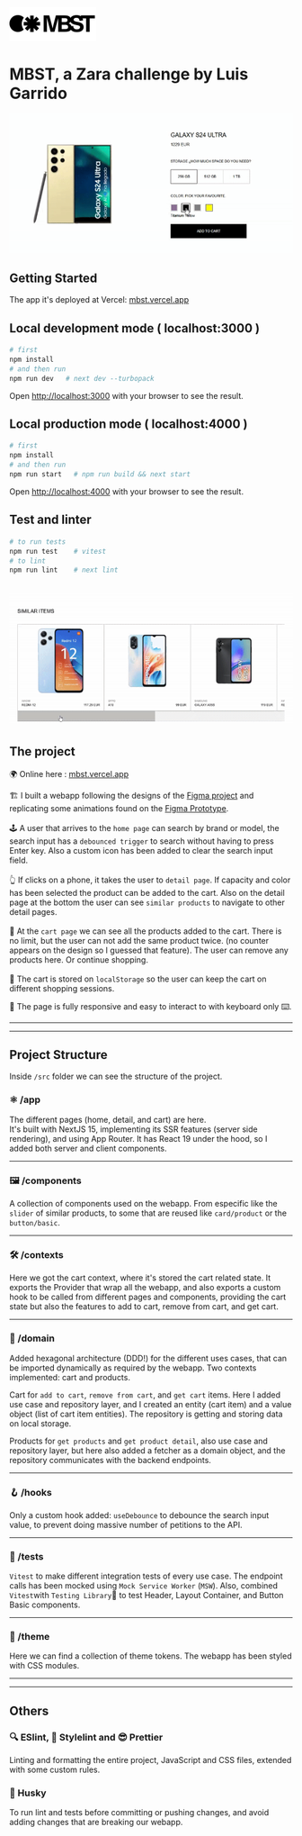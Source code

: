 ![MBST logo](./public/mbst-logo.svg)
# MBST, a Zara challenge by Luis Garrido

![image info](./public/colorpicker.gif)
## Getting Started

The app it's deployed at Vercel: [mbst.vercel.app](https://mbst.vercel.app)

## Local development mode ( localhost:3000 )
```bash
# first
npm install
# and then run
npm run dev   # next dev --turbopack
```

Open [http://localhost:3000](http://localhost:3000) with your browser to see the result.

## Local production mode ( localhost:4000 )
```bash
# first
npm install
# and then run
npm run start   # npm run build && next start
```

Open [http://localhost:4000](http://localhost:4000) with your browser to see the result.

## Test and linter
```bash
# to run tests
npm run test    # vitest
# to lint
npm run lint    # next lint
```

![image info](./public/slider.gif)
---

## The project

🌍 Online here : [mbst.vercel.app](https://mbst.vercel.app)

🏗️ I built a webapp following the designs of the [Figma project](https://www.figma.com/design/Nuic7ePgOfUQ0hcBrUUQrb/Labs-%252F-Zara-Web-Challenge-(Smartphones)?node-id=0-1&t=70pTEDeKhVCCV25p-1) and replicating some animations found on the [Figma Prototype](https://www.figma.com/proto/Nuic7ePgOfUQ0hcBrUUQrb/Labs-%2F-Zara-Web-Challenge-(Smartphones)?page-id=1%3A121&node-id=20620-406&node-type=canvas&viewport=-127%2C-2609%2C0.17&t=kBCv81QvTf1Tbzjs-1&scaling=min-zoom&content-scaling=fixed&starting-point-node-id=20620%3A1497&show-proto-sidebar=1).<br/><br/>
🕹️ A user that arrives to the `home page` can search by brand or model, the search input has a `debounced trigger` to search without having to press Enter key. Also a custom icon has been added to clear the search input field.<br/><br/>
👆 If clicks on a phone, it takes the user to `detail page`. If capacity and color has been selected the product can be added to the cart. Also on the detail page at the bottom the user can see `similar products` to navigate to other detail pages.<br/><br/>
🛒 At the `cart page` we can see all the products added to the cart. There is no limit, but the user can not add the same product twice. (no counter appears on the design so I guessed that feature). The user can remove any products here. Or continue shopping.<br/><br/>
💎 The cart is stored on `localStorage` so the user can keep the cart on different shopping sessions.

🦾 The page is fully responsive and easy to interact to with keyboard only ⌨️.

---
---
## Project Structure

Inside `/src` folder we can see the structure of the project.


### ⚛️ /app
The different pages (home, detail, and cart) are here.<br/>
It's built with NextJS 15, implementing its SSR features (server side rendering), and using App Router.
It has React 19 under the hood, so I added both server and client components.

---
### 🖼️ /components
A collection of components used on the webapp. From especific like the `slider` of similar products, to some that are reused like `card/product` or the `button/basic`.

---
### 🛠️ /contexts
Here we got the cart context, where it's stored the cart related state. It exports the Provider that wrap all the webapp, and also exports a custom hook to be called from different pages and components, providing the cart state but also the features to add to cart, remove from cart, and get cart.

---
### 🧩 /domain
Added hexagonal architecture (DDD!) for the different uses cases, that can be imported dynamically as required by the webapp. Two contexts implemented: cart and products.

Cart for `add to cart`, `remove from cart`, and `get cart` items. Here I added use case and repository layer, and I created an entity (cart item) and a value object (list of cart item entities). The repository is getting and storing data on local storage.

Products for `get products` and `get product detail`, also use case and repository layer, but here also added a fetcher as a domain object, and the repository communicates with the backend endpoints.

---
### 🪝 /hooks
Only a custom hook added: `useDebounce` to debounce the search input value, to prevent doing massive number of petitions to the API.

---
### 🧪 /tests
`Vitest` to make different integration tests of every use case. The endpoint calls has been mocked using `Mock Service Worker` (`MSW`). Also, combined `Vitest`with `Testing Library`🐙 to test Header, Layout Container, and Button Basic components.

---
### 💅 /theme
Here we can find a collection of theme tokens. The webapp has been styled with CSS modules.

---
---
## Others
### 🔍 ESlint, 📐 Stylelint and 😎 Prettier
Linting and formatting the entire project, JavaScript and CSS files, extended with some custom rules.

### 🐺 Husky
To run lint and tests before committing or pushing changes, and avoid adding changes that are breaking our webapp.

